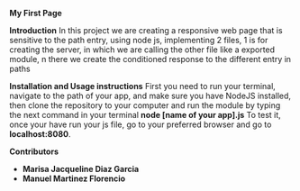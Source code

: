 **My First Page**


**Introduction**
In this project we are creating a responsive web page that is sensitive to the path entry, using node js, implementing 2 files, 1 is for creating the server, in which we are calling the other file like a exported module, n there we create the conditioned response to the different entry in paths

**Installation and Usage instructions**
First you need to run your terminal, navigate to the path of your app, and make sure you have NodeJS installed, then clone the repository to your computer and run the module by typing the next command in your terminal **node [name of your app].js**
To test it, once your have run your js file, go to your preferred browser and go to **localhost:8080**.

**Contributors**
* **Marisa Jacqueline Diaz Garcia**
* **Manuel Martinez Florencio**
